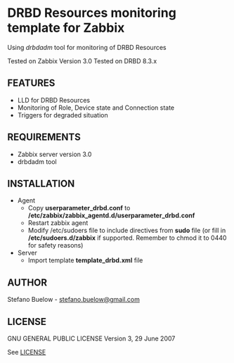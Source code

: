 DRBD Resources monitoring template for Zabbix
=============================================

Using _drbdadm_ tool for monitoring of DRBD Resources

Tested on Zabbix Version 3.0
Tested on DRBD 8.3.x

FEATURES
--------
* LLD for DRBD Resources
* Monitoring of Role, Device state and Connection state
* Triggers for degraded situation

REQUIREMENTS
------------
* Zabbix server version 3.0
* drbdadm tool

INSTALLATION
------------
* Agent
  * Copy __userparameter_drbd.conf__ to __/etc/zabbix/zabbix_agentd.d/userparameter_drbd.conf__
  * Restart zabbix agent
  * Modify /etc/sudoers file to include directives from __sudo__ file (or fill in __/etc/sudoers.d/zabbix__ if supported. Remember to chmod it to 0440 for safety reasons)
* Server
  * Import template __template_drbd.xml__ file

AUTHOR
------
Stefano Buelow - stefano.buelow@gmail.com

LICENSE
-------
GNU GENERAL PUBLIC LICENSE Version 3, 29 June 2007

See [LICENSE](LICENSE)

